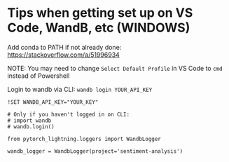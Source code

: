 # Tips when getting set up on VS Code, WandB, etc (WINDOWS)

Add conda to PATH if not already done: https://stackoverflow.com/a/51996934

NOTE: You may need to change `Select Default Profile` in VS Code to `cmd` instead of Powershell

Login to wandb via CLI: `wandb login YOUR_API_KEY`

```
!SET WANDB_API_KEY="YOUR_KEY"

# Only if you haven't logged in on CLI:
# import wandb
# wandb.login()

from pytorch_lightning.loggers import WandbLogger

wandb_logger = WandbLogger(project='sentiment-analysis')
```
